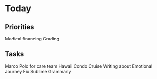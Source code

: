 # Today


## Priorities

Medical financing
Grading


## Tasks

Marco Polo for care team
Hawaii Condo
Cruise
Writing about Emotional Journey
Fix Sublime Grammarly


